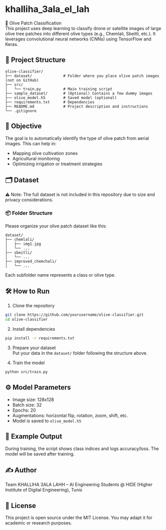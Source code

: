 # khalliha_3ala_el_lah
🌿 Olive Patch Classification  
This project uses deep learning to classify drone or satellite images of large olive tree patches into different olive types (e.g., Chemlali, Sbeitli, etc.). It leverages convolutional neural networks (CNNs) using TensorFlow and Keras.

## 📁 Project Structure
```
olive-classifier/
├── dataset/              # Folder where you place olive patch images (not on GitHub)
├── src/
│   └── train.py          # Main training script
├── sample_dataset/       # (Optional) Contains a few dummy images
├── olive_model.h5        # Saved model (optional)
├── requirements.txt      # Dependencies
├── README.md             # Project description and instructions
└── .gitignore
```

## 🧠 Objective
The goal is to automatically identify the type of olive patch from aerial images. This can help in:
- Mapping olive cultivation zones
- Agricultural monitoring
- Optimizing irrigation or treatment strategies

## 🗂️ Dataset
⚠️ Note: The full dataset is not included in this repository due to size and privacy considerations.

### 📦 Folder Structure
Please organize your olive patch dataset like this:
```
dataset/
├── chemlali/
│   ├── img1.jpg
│   └── ...
├── sbeitli/
│   └── ...
├── improved_chemchali/
│   └── ...
```
Each subfolder name represents a class or olive type.

## 🛠️ How to Run
1. Clone the repository
```bash
git clone https://github.com/yourusername/olive-classifier.git
cd olive-classifier
```

2. Install dependencies
```bash
pip install -r requirements.txt
```

3. Prepare your dataset  
Put your data in the `dataset/` folder following the structure above.

4. Train the model
```bash
python src/train.py
```

## ⚙️ Model Parameters
- Image size: 128x128
- Batch size: 32
- Epochs: 20
- Augmentations: horizontal flip, rotation, zoom, shift, etc.
- Model is saved to `olive_model.h5`

## 🧪 Example Output
During training, the script shows class indices and logs accuracy/loss. The model will be saved after training.

## ✍️ Author
Team KHALLIHA 3ALA LAHH – AI Engineering Students @ HIDE (Higher Institute of Digital Engineering), Tunis 

## 📜 License
This project is open source under the MIT License. You may adapt it for academic or research purposes.
